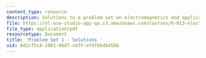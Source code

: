 ```yaml
---
content_type: resource
description: Solutions to a problem set on electromagnetics and applications.
file: https://ol-ocw-studio-app-qa.s3.amazonaws.com/courses/6-013-electromagnetics-and-applications-fall-2005/8d2cf5c810619bd7cb3fefdfb6d845b8_ps1_solution.pdf
file_type: application/pdf
resourcetype: Document
title: 'Problem Set 1 - Solutions '
uid: 8d2cf5c8-1061-9bd7-cb3f-efdfb6d845b8
---
```

